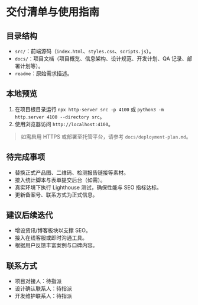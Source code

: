 # 交付清单与使用指南

## 目录结构
- `src/`：前端源码（`index.html`、`styles.css`、`scripts.js`）。
- `docs/`：项目文档（项目概览、信息架构、设计规范、开发计划、QA 记录、部署计划等）。
- `readme`：原始需求描述。

## 本地预览
1. 在项目根目录运行 `npx http-server src -p 4100` 或 `python3 -m http.server 4100 --directory src`。
2. 使用浏览器访问 `http://localhost:4100`。

> 如需启用 HTTPS 或部署至托管平台，请参考 `docs/deployment-plan.md`。

## 待完成事项
- 替换正式产品图、二维码、检测报告链接等素材。
- 接入统计脚本与表单提交后台（如需）。
- 真实环境下执行 Lighthouse 测试，确保性能与 SEO 指标达标。
- 更新备案号、联系方式为正式信息。

## 建议后续迭代
- 增设资讯/博客板块以支撑 SEO。
- 接入在线客服或即时沟通工具。
- 根据用户反馈丰富案例与口碑内容。

## 联系方式
- 项目对接人：待指派
- 设计确认联系人：待指派
- 开发维护联系人：待指派
